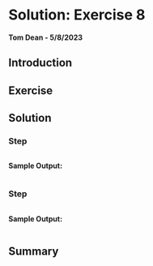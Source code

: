 # Solution: Exercise 8
**Tom Dean - 5/8/2023**

## Introduction



## Exercise



## Solution

### Step

```bash

```

**Sample Output:**
```bash

```

### Step

```bash

```

**Sample Output:**
```bash

```

## Summary


